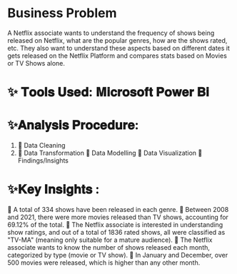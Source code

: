# Business Problem


A Netflix associate wants to understand the frequency of shows being released on Netflix, what are the popular genres, how are the shows rated, etc. They also want to understand these aspects based on different dates it gets released on the Netflix Platform and compares stats based on Movies or TV Shows alone.

# ✨ 𝐓𝐨𝐨𝐥𝐬 𝐔𝐬𝐞𝐝: 𝐌𝐢𝐜𝐫𝐨𝐬𝐨𝐟𝐭 𝐏𝐨𝐰𝐞𝐫 𝐁𝐢
# ✨𝐀𝐧𝐚𝐥𝐲𝐬𝐢𝐬 𝐏𝐫𝐨𝐜𝐞𝐝𝐮𝐫𝐞:
1. 🍁 Data Cleaning
2. 🍁 Data Transformation
🍁 Data Modelling
🍁 Data Visualization
🍁 Findings/Insights
# ✨𝐊𝐞𝐲 𝐈𝐧𝐬𝐢𝐠𝐡𝐭𝐬 :
🍁 A total of 334 shows have been released in each genre.
🍁 Between 2008 and 2021, there were more movies released than TV shows, accounting for 69.12% of the total.
🍁 The Netflix associate is interested in understanding show ratings, and out of a total of 1836 rated shows, all were classified as "TV-MA" (meaning only suitable for a mature audience).
🍁 The Netflix associate wants to know the number of shows released each month, categorized by type (movie or TV show).
🍁 In January and December, over 500 movies were released, which is higher than any other month.
